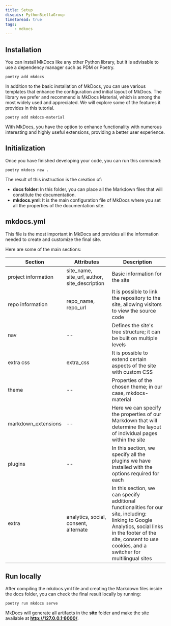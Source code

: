 ```yaml
---
title: Setup
disquis: PythonBiellaGroup
timetoread: true
tags:
    - mdkocs
---
```


## Installation

You can install MkDocs like any other Python library, but it is advisable to use a dependency manager such as PDM or Poetry.

```shell
poetry add mkdocs
```
In addition to the basic installation of MkDocs, you can use various templates that enhance the configuration and initial layout of MkDocs. The library we prefer and recommend is MkDocs Material, which is among the most widely used and appreciated. We will explore some of the features it provides in this tutorial.

```shell
poetry add mkdocs-material
```

With MkDocs, you have the option to enhance functionality with numerous interesting and highly useful extensions, providing a better user experience.

## Initialization

Once you have finished developing your code, you can run this command:

```shell
poetry mkdocs new .
```

The result of this instruction is the creation of:

- **docs folder**: In this folder, you can place all the Markdown files that will constitute the documentation.
- **mkdocs.yml**: It is the main configuration file of MkDocs where you set all the properties of the documentation site.

## mkdocs.yml

This file is the most important in MkDocs and provides all the information needed to create and customize the final site.

Here are some of the main sections:

| Section               | Attributes                                               | Description                                   | 
|-----------------------|----------------------------------------------------------|-----------------------------------------------|
| project information    | site_name, site_url, author, site_description             | Basic information for the site                |
| repo information       | repo_name, repo_url                                      | It is possible to link the repository to the site, allowing visitors to view the source code |
| nav                   | --                                                       | Defines the site's tree structure; it can be built on multiple levels |
| extra css              | extra_css                                                | It is possible to extend certain aspects of the site with custom CSS |
| theme                 | --                                                       | Properties of the chosen theme; in our case, mkdocs-material |
| markdown_extensions    | --                                                       | Here we can specify the properties of our Markdown that will determine the layout of individual pages within the site |
| plugins               | --                                                       | In this section, we specify all the plugins we have installed with the options required for each |
| extra                 | analytics, social, consent, alternate                    | In this section, we can specify additional functionalities for our site, including: linking to Google Analytics, social links in the footer of the site, consent to use cookies, and a switcher for multilingual sites |

## Run locally
After compiling the mkdocs.yml file and creating the Markdown files inside the docs folder, you can check the final result locally by running:

```shell
poetry run mkdocs serve
```

MkDocs will generate all artifacts in the **site** folder and make the site available at **http://127.0.0.1:8000/**.

